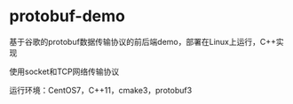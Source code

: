 # protobuf-demo
基于谷歌的protobuf数据传输协议的前后端demo，部署在Linux上运行，C++实现

使用socket和TCP网络传输协议

运行环境：CentOS7，C++11，cmake3，protobuf3
